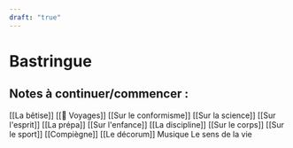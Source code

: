 ```yaml
---
draft: "true"
---
```

# Bastringue
## Notes à continuer/commencer : 
[[La bêtise]]
[[🧳 Voyages]]
[[Sur le conformisme]]
[[Sur la science]]
[[Sur l'esprit]]
[[La prépa]]
[[Sur l'enfance]]
[[La discipline]]
[[Sur le corps]]
[[Sur le sport]]
[[Compiègne]]
[[Le décorum]]
Musique
Le sens de la vie